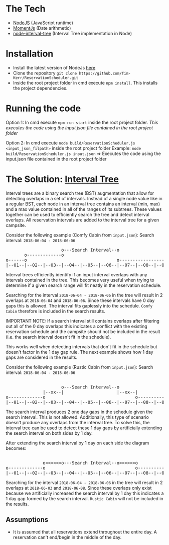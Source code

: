 # The Tech
* [NodeJS](https://nodejs.org/en/) (JavaScript runtime)
* [MomentJs](https://momentjs.com/) (Date arithmetic)
* [node-interval-tree](https://www.npmjs.com/package/node-interval-tree) (Interval Tree implementation in Node)

# Installation
* Install the latest version of NodeJs [here](https://nodejs.org/en/download/)
* Clone the repository `git clone https://github.com/Tim-Kerr/ReservationScheduler.git`
* Inside the root project folder in cmd execute `npm install`. This installs the project dependencies.

# Running the code
Option 1: In cmd execute `npm run start` inside the root project folder.
_This executes the code using the input.json file contained in the root project folder_
 
Option 2: In cmd execute `node build/ReservationScheduler.js <input_json_filpath>` inside the root project folder
Example: `node build/ReservationScheduler.js input.json` => Executes the code using the input.json file contained in the root project folder

# The Solution: [Interval Tree](https://en.wikipedia.org/wiki/Interval_tree)
Interval trees are a binary search tree (BST) augmentation that allow for detecting overlaps in a set of intervals. Instead of a single node value like in a regular BST, each node in an interval tree contains an interval (min, max) and a max value contained in all of the ranges of its subtrees. These values together can be used to efficiently search the tree and detect interval overlaps. All reservation intervals are added to the interval tree for a given campsite.

Consider the following example (Comfy Cabin from `input.json`):
Search interval: `2018-06-04 - 2018-06-06`
 <pre>
                     o---Search Interval--o
       o-------------o
o------o                                  o--------------------o
|--01--|--02--|--03--|--04--|--05--|--06--|--07--|--08--|--09--|
</pre>

Interval trees efficiently identify if an input interval overlaps with any intervals contained in the tree. This becomes very useful when trying to determine if a given search range will fit neatly in the reservation schedule.

Searching for the interval `2018-06-04 - 2018-06-06` in the tree will result in 2 overlaps at `2018-06-04` and `2018-06-06`. Since these intervals have 0 day gaps this is allowed. The interval fits gaplessly into the schedule. `Comfy Cabin` therefore is included in the search results.

IMPORTANT NOTE: If a search interval still contains overlaps after filtering out all of the 0 day overlaps this indicates a conflict with the existing reservation schedule and the campsite should not be included in the result (i.e. the search interval doesn't fit in the schedule).

This works well when detecting intervals that don't fit in the schedule but doesn't factor in the 1 day gap rule. The next example shows how 1 day gaps are considered in the results.

Consider the following example (Rustic Cabin from `input.json`): 
Search interval: `2018-06-04 - 2018-06-06`
 <pre>

                     o---Search Interval--o
              |--xx--|                    |--xx--|
o-------------o                                  o-------------o
|--01--|--02--|--03--|--04--|--05--|--06--|--07--|--08--|--09--|
</pre>

The search interval produces 2 one day gaps in the schedule given the search interval. This is not allowed. Additionally, this type of scenario doesn't produce any overlaps from the interval tree. To solve this, the interval tree can be used to detect these 1 day gaps by artificially extending the search interval on both sides by 1 day.

After extending the search interval by 1 day on each side the diagram becomes:
 <pre>

              o&lt;&lt;&lt;&lt;&lt;&lto---Search Interval--o&gt;&gt;&gt;&gt;&gt;&gt;o
o-------------o                                  o-------------o
|--01--|--02--|--03--|--04--|--05--|--06--|--07--|--08--|--09--|
</pre>

Searching for the interval `2018-06-04 - 2018-06-06` in the tree will result in 2 overlaps at `2018-06-03` and `2018-06-08`. Since these overlaps only exist because we artificially increased the search interval by 1 day this indicates a 1 day gap formed by the search interval. `Rustic Cabin` will not be included in the results.

## Assumptions
* It is assumed that all reservations extend throughout the entire day. A reservation can't end/begin in the middle of the day.